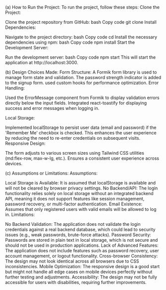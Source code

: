 (a) How to Run the Project:
To run the project, follow these steps:
Clone the Project:

Clone the project repository from GitHub:
bash
Copy code
git clone <repository-url>
Install Dependencies:

Navigate to the project directory:
bash
Copy code
cd <project-directory>
Install the necessary dependencies using npm:
bash
Copy code
npm install
Start the Development Server:

Run the development server:
bash
Copy code
npm start
This will start the application at http://localhost:3000.

(b) Design Choices Made:
Form Structure:
  A Formik form library is used to manage form state and validation.
  The password strength indicator is added to the signup form.
  used custom hooks for performance optimization.
Error Handling:

Used the ErrorMessage component from Formik to display validation errors directly below the input fields.
Integrated react-toastify for displaying success and error messages when logging in.

Local Storage:

Implemented localStorage to persist user data (email and password) if the 'Remember Me' checkbox is checked.
This enhances the user experience by reducing the need to re-enter credentials on subsequent visits.
Responsive Design:

The form adjusts to various screen sizes using Tailwind CSS utilities (md:flex-row, max-w-lg, etc.).
Ensures a consistent user experience across devices.

(c) Assumptions or Limitations:
Assumptions:

Local Storage is Available: It is assumed that localStorage is available and will not be cleared by browser privacy settings.
No Backend/API: The login functionality relies solely on local storage without an integrated backend API, meaning it does not support features like session management, password recovery, or multi-factor authentication.
Email Existence: Assumes that only registered users with valid emails will be allowed to log in.
Limitations:

No Backend Validation: The application does not validate the login credentials against a real backend database, which could lead to security issues (e.g., weak passwords, brute-force attacks).
Password Security: Passwords are stored in plain text in local storage, which is not secure and should not be used in production applications.
Lack of Advanced Features: The application does not include features such as password recovery, user account management, or logout functionality.
Cross-browser Consistency: The design may not look identical across all browsers due to CSS inconsistencies.
Mobile Optimization: The responsive design is a good start but might not handle all edge cases on mobile devices perfectly without further testing and adjustments.
Accessibility: The design may not be fully accessible for users with disabilities, requiring further improvements.
